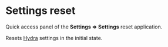 # Settings reset

Quick access panel of the **Settings \=\> Settings** reset application.

Resets [Hydra](Hydra.md) settings in the initial state.
